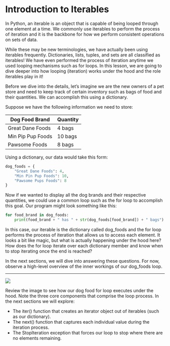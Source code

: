 # Introduction to Iterables

In Python, an iterable is an object that is capable of being looped through one element at a time. We commonly use iterables to perform the process of iteration and it is the backbone for how we perform consistent operations on sets of data.

While these may be new terminologies, we have actually been using iterables frequently. Dictionaries, lists, tuples, and sets are all classified as iterables! We have even performed the process of iteration anytime we used looping mechanisms such as for loops. In this lesson, we are going to dive deeper into how looping (iteration) works under the hood and the role iterables play in it!

Before we dive into the details, let’s imagine we are the new owners of a pet store and need to keep track of certain inventory such as bags of food and their quantities. We can accomplish this using a dictionary.

Suppose we have the following information we need to store:

Dog Food Brand    | Quantity
------------------|------------
Great Dane Foods  |	4 bags
Min Pip Pup Foods |	10 bags
Pawsome Foods     | 8 bags

Using a dictionary, our data would take this form:

```py
dog_foods = {
    "Great Dane Foods": 4,
    "Min Pin Pup Foods": 10,
    "Pawsome Pups Foods": 8
}
```

Now if we wanted to display all the dog brands and their respective quantities, we could use a common loop such as the for loop to accomplish this goal. Our program might look something like this:

```py
for food_brand in dog_foods:
    print(food_brand + " has " + str(dog_foods[food_brand]) + " bags")
```

In this case, our iterable is the dictionary called dog_foods and the for loop performs the process of iteration that allows us to access each element. It looks a bit like magic, but what is actually happening under the hood here? How does the for loop iterate over each dictionary member and know when to stop iterating once the end is reached?

In the next sections, we will dive into answering these questions. For now, observe a high-level overview of the inner workings of our dog_foods loop.

---

![](https://static-assets.codecademy.com/Courses/Intermediate-Python/Iterables1%20(1)222.gif)

Review the image to see how our dog food for loop executes under the hood. Note the three core components that comprise the loop process. In the next sections we will explore:

- The iter() function that creates an iterator object out of iterables (such as our dictionary).
- The next() function that captures each individual value during the iteration process.
- The StopIteration exception that forces our loop to stop where there are no elements remaining.
